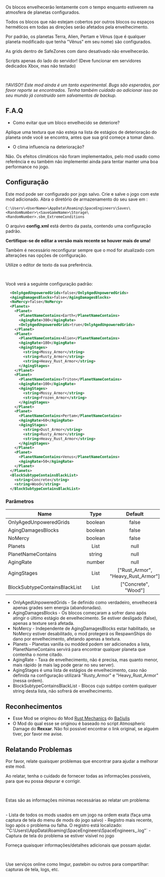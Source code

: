<p>Os blocos envelhecerão lentamente com o tempo enquanto estiverem na atmosfera de planetas configurados.</p>
<p>Todos os blocos que não estejam cobertos por outros blocos ou espaços herméticos em todas as direções serão afetados pela envelhecimento.</p>
<p>Por padrão, os planetas Terra, Alien, Pertam e Vênus (que é qualquer planeta modificado que tenha "Vênus" em seu nome) são configurados.</p>
<p>As grids dentro de SafeZones com dano desativado não envelhecerão.</p>
<p>Scripts apenas do lado do servidor! (Deve funcionar em servidores dedicados Xbox, mas não testado)</p>
<br/>
<p><em>!!AVISO!! Este mod ainda é um tanto experimental. Bugs são esperados, por favor reporte se encontrados. Tenha também cuidado ao adicionar isso ao seu mundo já construído sem salvamentos de backup.</em></p>

## F.A.Q

* Como evitar que um bloco envelhecido se deteriore?
<p>Aplique uma textura que não esteja na lista de estágios de deterioração do planeta onde você se encontra, antes que sua grid começe a tomar dano.</p>

* O clima influencia na deterioração?
<p>Não. Os efeitos climáticos não foram implementados, pelo mod usado como referência e eu também não implementei ainda para tentar manter uma boa performance no jogo.</p>

## Configuração

<p>Este mod pode ser configurado por jogo salvo. Crie e salve o jogo com este mod adicionado. Abra o diretório de armazenamento do seu save em :</p>

```
C:\Users\<UserName>\AppData\Roaming\SpaceEngineers\Saves\<RandomNumber>\<SaveGameName>\Storage\<RandomNumber>.sbm_ExtremeConditions
```

<p>O arquivo <strong>config.xml</strong> está dentro da pasta, contendo uma configuração padrão.</p>
<p><strong>Certifique-se de editar a versão mais recente se houver mais de uma!</strong></p>
<p>Também é necessário reconfigurar sempre que o mod for atualizado com alterações nas opções de configuração.</p>
<p>Utilize o editor de texto da sua preferência.</p>
<br/>
<p>Você verá a seguinte configuração padrão:</p>

```xml
  <OnlyAgedUnpoweredGrids>false</OnlyAgedUnpoweredGrids>
  <AgingDamagesBlocks>false</AgingDamagesBlocks>
  <NoMercy>false</NoMercy>
  <Planets>
    <Planet>
      <PlanetNameContains>Earth</PlanetNameContains>
      <AgingRate>300</AgingRate>
      <OnlyAgedUnpoweredGrids>true</OnlyAgedUnpoweredGrids>
    </Planet>
    <Planet>
      <PlanetNameContains>Alien</PlanetNameContains>
      <AgingRate>180</AgingRate>
      <AgingStages>
        <string>Mossy_Armor</string>
        <string>Rusty_Armor</string>
        <string>Heavy_Rust_Armor</string>
      </AgingStages>
    </Planet>
    <Planet>
      <PlanetNameContains>Triton</PlanetNameContains>
      <AgingRate>100</AgingRate>
      <AgingStages>
        <string>Mossy_Armor</string>
        <string>Frozen_Armor</string>
      </AgingStages>
    </Planet>
    <Planet>
      <PlanetNameContains>Pertam</PlanetNameContains>
      <AgingRate>60</AgingRate>
      <AgingStages>
        <string>Dust_Armor</string>
        <string>Rusty_Armor</string>
        <string>Heavy_Rust_Armor</string>
      </AgingStages>
    </Planet>
    <Planet>
      <PlanetNameContains>Venus</PlanetNameContains>
      <AgingRate>50</AgingRate>
    </Planet>
  </Planets>
  <BlockSubtypeContainsBlackList>
    <string>Concrete</string>
    <string>Wood</string>
  </BlockSubtypeContainsBlackList>
```

### Parâmetros

| Name | Type | Default |
| ---- | :--: | :-----: |
| OnlyAgedUnpoweredGrids | boolean | false |
| AgingDamagesBlocks | boolean | false |
| NoMercy | boolean | false |
| Planets | List<Planet> | null |
| PlanetNameContains | string | null |
| AgingRate | number | null |
| AgingStages | List<string> | ["Rust_Armor", "Heavy_Rust_Armor"] |
| BlockSubtypeContainsBlackList | List<string> | ["Concrete", "Wood"] |

- OnlyAgedUnpoweredGrids - Se definido como verdadeiro, envelhecerá apenas grades sem energia (abandonadas).
- AgingDamagesBlocks - Os blocos começaram a sofrer dano após atingir o último estágio de envelhecimento. Se estiver desligado (false), apenas a texture será afetada.
- NoMercy - Independente de AgingDamagesBlocks estar habilitado, se NoMercy estiver desabilitado, o mod protegerá os RespawnShips do dano por envelhecimento, afetando apenas a textura.
- Planets - Planetas vanilla ou modded podem ser adicionados a lista, PlanetNameContains servirá para encontrar qualquer planeta que contenha o nome citado. 
- AgingRate - Taxa de envelhecimento, não é precisa, mas quanto menor, mais rápido (e mais lag pode gerar no seu server).
- AgingStages é uma lista de estágios de envelhecimento, caso não definida na configuração utilizará "Rusty_Armor" e "Heavy_Rust_Armor" (nessa ordem). 
- BlockSubtypeContainsBlackList - Blocos cujo subtipo contém qualquer string desta lista, não sofrerá de envelhecimento.

<!-- 
## Integrations

Any modded planet that has atmosphere can be used with this mod.

Any modded block will rust if it supports textures.

To make rust maintenance more realistic it is recomended to use this mod together with [url=https://steamcommunity.com/sharedfiles/filedetails/?id=500818376]Paint Gun[/url] mod, while [url=https://steamcommunity.com/sharedfiles/filedetails/?id=2046319599]disabling vanilla painting[/url]
 -->

## Reconhecimentos

- Esse Mod se originou do Mod [Rust Mechanics](https://steamcommunity.com/sharedfiles/filedetails/?id=2761947340&searchtext=rust+mechanics) do [Bačiulis](https://steamcommunity.com/id/laggorazh) 
- O Mod do qual esse se originou é baseado no script Atmospheric Damage do **Rexxar**. Não foi possível encontrar o link original, se alguém tiver, por favor me avise.

<!-- 
Ships in screenshots:
[url=https://steamcommunity.com/sharedfiles/filedetails/?id=2562576691]Astron, interplanetary tanker/hauler (No mods)[/url] by OctoBooze
[url=https://steamcommunity.com/sharedfiles/filedetails/?id=2617139013]“Frontier” Scientific Research Exploration System(No Mod)[/url] by ARC17Alpha
[url=https://steamcommunity.com/sharedfiles/filedetails/?id=2652038922]SpaceX Starship (1:1 scale)[/url] by me
 -->

## Relatando Problemas

<p>Por favor, relate quaisquer problemas que encontrar para ajudar a melhorar este mod.</p>
<p>Ao relatar, tenha o cuidado de fornecer todas as informações possíveis, para que eu possa depurar e corrigir.</p>
<br/>
<p>Estas são as informações mínimas necessárias ao relatar um problema:</p>
<br/>
- Lista de todos os mods usados em um jogo na ordem exata (faça uma captura de tela do menu de mods do jogo salvo)
- Registro mais recente, logo após o problema ou falha. O registro está localizado:
`"C:\Users\<UserName>\AppData\Roaming\SpaceEngineers\SpaceEngineers_<datetime>.log"`
- Captura de tela do problema se estiver visível no jogo
<br/>
<p>Forneça quaisquer informações/detalhes adicionais que possam ajudar.</p>
<br/>
<p>Use serviços online como Imgur, pastebin ou outros para compartilhar: capturas de tela, logs, etc.</p>